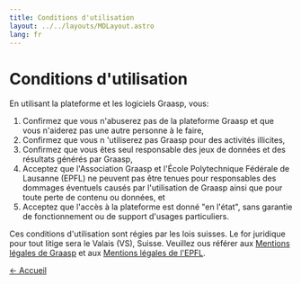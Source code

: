 ```yaml
---
title: Conditions d'utilisation
layout: ../../layouts/MDLayout.astro
lang: fr
---
```



# Conditions d'utilisation

En utilisant la plateforme et les logiciels Graasp, vous:

1. Confirmez que vous n'abuserez pas de la plateforme Graasp et que vous n'aiderez pas une autre personne à le faire,
2. Confirmez que vous n 'utiliserez pas Graasp pour des activités illicites,
3. Confirmez que vous êtes seul responsable des jeux de données et des résultats générés par Graasp,
4. Acceptez que l'Association Graasp et l'École Polytechnique Fédérale de Lausanne (EPFL) ne peuvent pas être tenues pour responsables des dommages éventuels causés par l'utilisation de Graasp ainsi que pour toute perte de contenu ou données, et
5. Acceptez que l'accès à la plateforme est donné "en l'état", sans garantie de fonctionnement ou de support d'usages particuliers.

Ces conditions d'utilisation sont régies par les lois suisses. Le for juridique pour tout litige sera le Valais (VS), Suisse. Veuillez ous référer aux [Mentions légales de Graasp](../disclaimer) et aux [Mentions légales de l'EPFL](https://www.epfl.ch/about/overview/regulations-and-guidelines/disclaimer/).

[&larr; Accueil](../)
